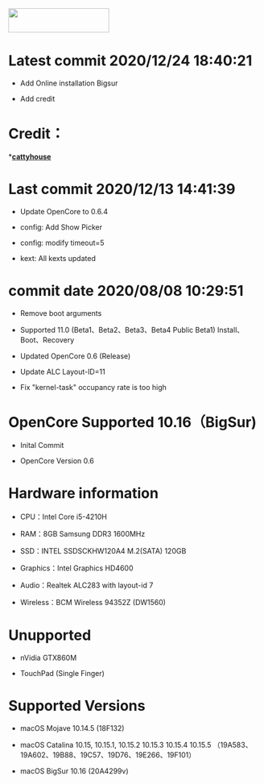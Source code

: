 <img src="https://github.com/acidanthera/OpenCorePkg/blob/master/Docs/Logos/OpenCore_with_text_Small.png" width="200" height="48"/>


# Latest commit 2020/12/24 18:40:21

* Add Online installation Bigsur

* Add credit


# Credit：

*[**cattyhouse**](https://github.com/cattyhouse/oc-guide/blob/master/oc-dmg-install.md)



# Last commit 2020/12/13 14:41:39

* Update OpenCore to 0.6.4

* config: Add Show Picker

* config: modify timeout=5

* kext: All kexts updated



# commit date 2020/08/08 10:29:51

* Remove boot arguments

* Supported 11.0 (Beta1、Beta2、Beta3、Beta4 Public Beta1) Install、Boot、Recovery




* Updated OpenCore 0.6 (Release)

* Update ALC Layout-ID=11

* Fix "kernel-task" occupancy rate is too high




# OpenCore Supported 10.16（BigSur)

* Inital Commit

* OpenCore Version 0.6


# Hardware information 

* CPU：Intel Core i5-4210H

* RAM：8GB Samsung DDR3 1600MHz

* SSD：INTEL SSDSCKHW120A4 M.2(SATA) 120GB

* Graphics：Intel Graphics HD4600

* Audio：Realtek ALC283 with layout-id 7

* Wireless：BCM Wireless 94352Z (DW1560)

# Unupported 

* nVidia GTX860M

* TouchPad (Single Finger)

# Supported Versions

* macOS Mojave 10.14.5 (18F132)

* macOS Catalina 10.15, 10.15.1, 10.15.2 10.15.3 10.15.4 10.15.5 （19A583、19A602、19B88、19C57、19D76、19E266、19F101）

* macOS BigSur 10.16 (20A4299v)

